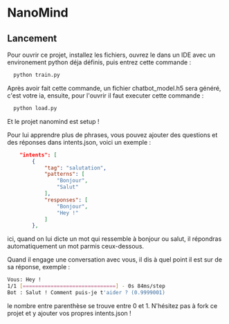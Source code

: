 
# NanoMind




## Lancement

Pour ouvrir ce projet, installez les fichiers, ouvrez le dans un IDE avec un environement python déja définis, puis entrez cette commande :

```bash
  python train.py
```

Après avoir fait cette commande, un fichier chatbot_model.h5 sera généré, c'est votre ia, ensuite, pour l'ouvrir il faut executer cette commande : 

```bash
  python load.py
```

Et le projet nanomind est setup !

Pour lui apprendre plus de phrases, vous pouvez ajouter des questions et des réponses dans intents.json, voici un exemple : 

```json
    "intents": [
        {
            "tag": "salutation",
            "patterns": [
                "Bonjour",
                "Salut"
            ],
            "responses": [
                "Bonjour",
                "Hey !"
            ]
        },
```

ici, quand on lui dicte un mot qui ressemble à bonjour ou salut, il répondras automatiquement un mot parmis ceux-dessous.

Quand il engage une conversation avec vous, il dis à quel point il est sur de sa réponse, exemple : 

```bash
Vous: Hey !
1/1 [==============================] - 0s 84ms/step
Bot : Salut ! Comment puis-je t'aider ? (0.9999001)
```

le nombre entre parenthèse se trouve entre 0 et 1.
N'hésitez pas à fork ce projet et y ajouter vos propres intents.json !
